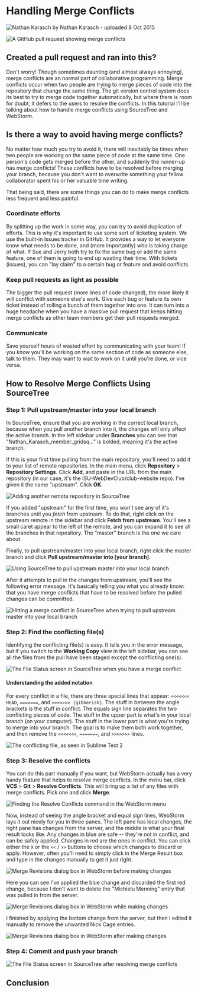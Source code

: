 # Handling Merge Conflicts

![Nathan Karasch](../../_images/members/Karasch-Nathan-sm.jpg) by Nathan Karasch - uploaded 8 Oct 2015

![A GitHub pull request showing merge conflicts](../../_images/resources/tutorials/merge_conflict/merge-conflicts-00.png)

## Created a pull request and ran into this?

Don't worry! Though sometimes daunting (and almost always annoying), merge conflicts are an normal part of
collaborative programming. Merge conflicts occur when two people are trying to merge pieces of code into the repository
that change the same thing. The git version control system does its best to try to merge code together automatically,
but where there is room for doubt, it defers to the users to resolve the conflicts. In this tutorial I'll be talking
about how to handle merge conflicts using SourceTree and WebStorm.

## Is there a way to avoid having merge conflicts?

No matter how much you try to avoid it, there will inevitably be times when two people are working on the same piece
of code at the same time. One person's code gets merged before the other, and suddenly the runner-up has merge conflicts!
These conflicts have to be resolved before merging your branch, because you don't want to overwrite something your
fellow collaborator spent his or her valuable time writing.

That being said, there are some things you can do to make merge conflicts less frequent and less painful.

### Coordinate efforts

By splitting up the work in some way, you can try to avoid duplication of efforts. This is why it's important to use
some sort of ticketing system. We use the built-in Issues tracker in GitHub. It provides a way to let everyone know
what needs to be done, and (more importantly) who is taking charge of what. If Sue and Jerry both try to fix the same
bug or add the same feature, one of them is going to end up wasting their time. With tickets (issues), you can "lay
claim" to a certain bug or feature and avoid conflicts.

### Keep pull requests as light as possible

The bigger the pull request (more lines of code changed), the more likely it will conflict with someone else's work.
Give each bug or feature its own ticket instead of rolling a bunch of them together into one. It can turn into a huge
headache when you have a massive pull request that keeps hitting merge conflicts as other team members get their
pull requests merged.

### Communicate

Save yourself hours of wasted effort by communicating with your team! If you *know* you'll be working on the same
section of code as someone else, talk to them. They may want to wait to work on it until you're done, or vice versa.

## How to Resolve Merge Conflicts Using SourceTree

### Step 1: Pull upstream/master into your local branch

In SourceTree, ensure that you are working in the correct local branch, because when you pull another branch into it,
the changes will only affect the active branch. In the left sidebar under **Branches** you can see that
"Nathan_Karasch_member_gridsq..." is bolded, meaning it's the active branch.

If this is your first time pulling from the main repository, you'll need to add it to your list of remote repositories.
In the main menu, click **Repository** > **Repository Settings**. Click **Add**, and paste in the URL from the main
repository (in our case, it's the ISU-WebDevClub/club-website repo). I've given it the name "upstream". Click **OK**.

![Adding another remote repository in SourceTree](../../_images/resources/tutorials/merge_conflict/merge-conflicts-01a.png)

If you added "upstream" for the first time, you won't see any of it's branches until you *fetch* from upstream. To do
that, right click on the upstream remote in the sidebar and click **Fetch from upstream**. You'll see a small caret
appear to the left of the remote, and you can expand it to see all the branches in that repository. The "master" branch
is the one we care about.

Finally, to pull upstream/master into your local branch, right click the master branch and click **Pull upstream/master into [your branch]**.

![Using SourceTree to pull upstream master into your local branch](../../_images/resources/tutorials/merge_conflict/merge-conflicts-01b.png)

After it attempts to pull in the changes from upstream, you'll see the following error message. It's basically telling
you what you already know: that you have merge conflicts that have to be resolved before the pulled changes can be
committed.

![Hitting a merge conflict in SourceTree when trying to pull upstream master into your local branch](../../_images/resources/tutorials/merge_conflict/merge-conflicts-02.png)

### Step 2: Find the conflicting file(s)

Identifying the conflicting file(s) is easy. It tells you in the error message, but if you switch to the **Working Copy**
view in the left sidebar, you can see all the files from the pull have been staged except the conflicting one(s).

![The File Status screen in SourceTree when you have a merge conflict](../../_images/resources/tutorials/merge_conflict/merge-conflicts-03.png)

#### Understanding the added notation

For every conflict in a file, there are three special lines that appear: `<<<<<<< HEAD`, `=======`, and 
`>>>>>>> [gibberish]`. The stuff in between the angle brackets is the stuff in conflict. The equals sign line separates
the two conflicting pieces of code. The stuff in the upper part is what's in your local branch (on your computer).
The stuff in the lower part is what you're trying to merge into your branch. The goal is to make them both work together,
and then remove the `<<<<<<<`, `=======`, and `>>>>>>>` lines.

![The conflicting file, as seen in Sublime Text 2](../../_images/resources/tutorials/merge_conflict/merge-conflicts-04.png)

### Step 3: Resolve the conflicts

You can do this part manually if you want, but WebStorm actually has a very handy feature that helps to resolve merge
conflicts. In the menu bar, click **VCS** > **Git** > **Resolve Conflicts**. This will bring up a list of any files
with merge conflicts. Pick one and click **Merge**.

![Finding the Resolve Conflicts command in the WebStorm menu](../../_images/resources/tutorials/merge_conflict/merge-conflicts-05.png)

Now, instead of seeing the angle bracket and equal sign lines, WebStorm lays it out nicely for you in three panes.
The left pane has local changes, the right pane has changes from the server, and the middle is what your final result
looks like. Any changes in blue are safe -- they're not in conflict, and can be safely applied. Changes in red are the
ones in conflict. You can click either the `X` or the `<<` / `>>` buttons to choose which changes to discard or apply.
However, often you'll need to simply click in the Merge Result box and type in the changes manually to get it just right.

![Merge Revisions dialog box in WebStorm before making changes](../../_images/resources/tutorials/merge_conflict/merge-conflicts-06.png)

Here you can see I've applied the blue change and discarded the first red change, because I don't want to delete the
"Michielu Menning" entry that was pulled in from the server.

![Merge Revisions dialog box in WebStorm while making changes](../../_images/resources/tutorials/merge_conflict/merge-conflicts-07.png)

I finished by applying the bottom change from the server, but then I edited it manually to remove the unwanted Nick Cage
entries.

![Merge Revisions dialog box in WebStorm after making changes](../../_images/resources/tutorials/merge_conflict/merge-conflicts-08.png)

### Step 4: Commit and push your branch

![The File Status screen in SourceTree after resolving merge conflicts](../../_images/resources/tutorials/merge_conflict/merge-conflicts-09.png)

## Conclusion

